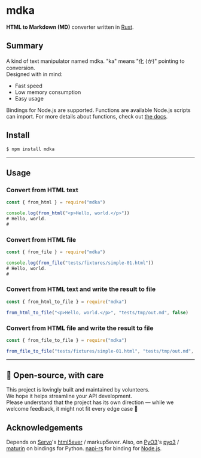 # mdka

**HTML to Markdown (MD)** converter written in [Rust](https://www.rust-lang.org/).

## Summary

A kind of text manipulator named mdka. "ka" means "化 (か)" pointing to conversion.    
Designed with in mind:

- Fast speed
- Low memory consumption
- Easy usage

Bindings for Node.js are supported. Functions are available Node.js scripts can import. For more details about functions, check out [the docs](https://github.com/nabbisen/mdka-rs/blob/main/docs/functions.md).

## Install

```console
$ npm install mdka
```

---

## Usage

### Convert from HTML text

```js
const { from_html } = require("mdka")

console.log(from_html("<p>Hello, world.</p>"))
# Hello, world.
# 
```

### Convert from HTML file

```js
const { from_file } = require("mdka")

console.log(from_file("tests/fixtures/simple-01.html"))
# Hello, world.
# 
```

### Convert from HTML text and write the result to file

```js
const { from_html_to_file } = require("mdka")

from_html_to_file("<p>Hello, world.</p>", "tests/tmp/out.md", false)
```

### Convert from HTML file and write the result to file

```js
const { from_file_to_file } = require("mdka")

from_file_to_file("tests/fixtures/simple-01.html", "tests/tmp/out.md", false)
```

---

## 🤝 Open-source, with care

This project is lovingly built and maintained by volunteers.  
We hope it helps streamline your API development.  
Please understand that the project has its own direction — while we welcome feedback, it might not fit every edge case 🌱

## Acknowledgements

Depends on [Servo](https://servo.org/)'s [html5ever](https://github.com/servo/html5ever) / markup5ever.
Also, on [PyO3](https://github.com/PyO3)'s [pyo3](https://github.com/PyO3/pyo3) / [maturin](https://github.com/PyO3/maturin) on bindings for Python. [napi-rs](https://github.com/napi-rs/napi-rs) for binding for [Node.js](https://nodejs.org/).
